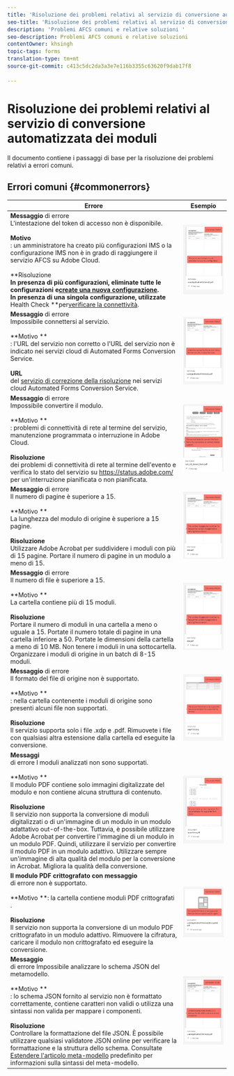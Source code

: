 ```yaml
---
title: 'Risoluzione dei problemi relativi al servizio di conversione automatizzata dei moduli '
seo-title: 'Risoluzione dei problemi relativi al servizio di conversione automatizzata dei moduli (AFCS) '
description: 'Problemi AFCS comuni e relative soluzioni '
seo-description: Problemi AFCS comuni e relative soluzioni
contentOwner: khsingh
topic-tags: forms
translation-type: tm+mt
source-git-commit: c413c5dc2da3a3e7e116b3355c63620f9dab17f8

---
```



# Risoluzione dei problemi relativi al servizio di conversione automatizzata dei moduli

Il documento contiene i passaggi di base per la risoluzione dei problemi relativi a errori comuni.

<!--The article provides information on installation, configuration and administration issues that may arise in an Automated Forms Conversion Service production environment. -->

## Errori comuni {#commonerrors}

| Errore | Esempio |
|--- |--- |
| **Messaggio** di errore <br> L&#39;intestazione del token di accesso non è disponibile. <br><br> **Motivo** <br> : un amministratore ha creato più configurazioni IMS o la configurazione IMS non è in grado di raggiungere il servizio AFCS su Adobe Cloud. <br><br>**Risoluzione **<br>In presenza di più configurazioni, eliminate tutte le configurazioni e[create una nuova configurazione](configure-service.md#obtainpubliccertificates).<br>In presenza di una singola configurazione, utilizzate** Health Check **per[verificare la connettività](configure-service.md#createintegrationoption). | ![L&#39;intestazione del token di accesso non è disponibile](assets/invalid-ims-configurations.png) |
| **Messaggio** di errore <br> Impossibile connettersi al servizio.  <br><br>**Motivo **<br>: l&#39;URL del servizio non corretto o l&#39;URL del servizio non è indicato nei servizi cloud di Automated Forms Conversion Service.<br><br>**URL** <br> del [servizio di correzione della risoluzione](configure-service.md#configure-the-cloud-service) nei servizi cloud Automated Forms Conversion Service. | ![Impossibile connettersi al servizio.](assets/wrong-service-url-configured.png) |
| **Messaggio** di errore <br> Impossibile convertire il modulo.  <br><br>**Motivo **<br>: problemi di connettività di rete al termine del servizio, manutenzione programmata o interruzione in Adobe Cloud.<br><br>**Risoluzione**<br> dei problemi di connettività di rete al termine dell&#39;evento e verifica lo stato del servizio su https://status.adobe.com/ per un&#39;interruzione pianificata o non pianificata. | ![Impossibile connettersi al servizio.](assets/conversion-failure.png) |
| **Messaggio** di errore <br> Il numero di pagine è superiore a 15.  <br><br>**Motivo **<br>La lunghezza del modulo di origine è superiore a 15 pagine.<br><br>**Risoluzione**<br> Utilizzare Adobe Acrobat per suddividere i moduli con più di 15 pagine. Portare il numero di pagine in un modulo a meno di 15. | ![Impossibile connettersi al servizio.](assets/number-of-pages.png) |
| **Messaggio** di errore <br> Il numero di file è superiore a 15.  <br><br>**Motivo **<br>La cartella contiene più di 15 moduli.<br><br>**Risoluzione**<br> Portare il numero di moduli in una cartella a meno o uguale a 15. Portate il numero totale di pagine in una cartella inferiore a 50. Portate le dimensioni della cartella a meno di 10 MB. Non tenere i moduli in una sottocartella. Organizzare i moduli di origine in un batch di 8-15 moduli. | ![Impossibile connettersi al servizio.](assets/number-of-pages.png) |
| **Messaggio** di errore <br> Il formato del file di origine non è supportato.  <br><br>**Motivo **<br>: nella cartella contenente i moduli di origine sono presenti alcuni file non supportati.<br><br>**Risoluzione** <br> Il servizio supporta solo i file .xdp e .pdf. Rimuovete i file con qualsiasi altra estensione dalla cartella ed eseguite la conversione. | ![Impossibile connettersi al servizio.](assets/unsupported-file-formats.png) |
| **Messaggi** <br> di errore I moduli analizzati non sono supportati.  <br><br>**Motivo **<br>Il modulo PDF contiene solo immagini digitalizzate del modulo e non contiene alcuna struttura di contenuto.<br><br>**Risoluzione** <br> Il servizio non supporta la conversione di moduli digitalizzati o di un&#39;immagine di un modulo in un modulo adattativo out-of-the-box. Tuttavia, è possibile utilizzare Adobe Acrobat per convertire l&#39;immagine di un modulo in un modulo PDF. Quindi, utilizzare il servizio per convertire il modulo PDF in un modulo adattivo. Utilizzare sempre un&#39;immagine di alta qualità del modulo per la conversione in Acrobat. Migliora la qualità della conversione. | ![Impossibile connettersi al servizio.](assets/scanned-forms-error.png) |
| **Il modulo PDF crittografato con messaggio** <br> di errore non è supportato.  <br><br>**Motivo **: la cartella contiene moduli PDF crittografati<br>.<br><br>**Risoluzione** <br> Il servizio non supporta la conversione di un modulo PDF crittografato in un modulo adattivo. Rimuovere la cifratura, caricare il modulo non crittografato ed eseguire la conversione. | ![Impossibile connettersi al servizio.](assets/secured-pdf-form.png) |
| **Messaggio** <br> di errore Impossibile analizzare lo schema JSON del metamodello.  <br><br>**Motivo **<br>: lo schema JSON fornito al servizio non è formattato correttamente, contiene caratteri non validi o utilizza una sintassi non valida per mappare i componenti.<br><br>**Risoluzione**<br> Controllare la formattazione del file JSON. È possibile utilizzare qualsiasi validatore JSON online per verificare la formattazione e la struttura dello schema. Consultate [Estendere l&#39;articolo meta-modello](extending-the-default-meta-model.md) predefinito per informazioni sulla sintassi del meta-modello. | ![Impossibile connettersi al servizio.](assets/invalid-meta-model-schema.png) |

<!--

<table>
<thead>
<tr>
<th>Error</th>
<th>Example</th>
</tr>
</thead>
<tbody>
<tr>
<td><strong>Error Message</strong> <p> The access token header is not available. </p><br><strong>Reason</strong> <br> An administrator has created multiple IMS configurations or IMS configuration is not able to reach AFCS service on Adobe Cloud. <br><br><strong>Resolution</strong> <br> If there are multiple configurations, delete all the configurations and <a href="configure-service.md#obtainpubliccertificates">create a new configuration</a>. <br> If there is a single configuration, use <strong> Health Check </strong> to <a href="configure-service.md#createintegrationoption">check connectivity</a>.</td>
<td><img alt="The access token header is not available" src="assets/invalid-ims-configuration.png" /></td>
</tr>
<tr>
<td><strong>Error Message</strong> <br> Unable to connect to the service.  <br><br><strong>Reason</strong> <br> Incorrect service URL or no service URL is mentioned in Automated Forms Conversion Service cloud services. <br><br><strong>Resolution</strong> <br> Correct <a href="configure-service.md#configure-the-cloud-service">Service URL</a> in Automated Forms Conversion Service Cloud services.</td>
<td><img alt="Unable to connect to the service." src="assets/wrong-endpoint-configured.png" /></td>
</tr>
<tr>
<td><strong>Error Message</strong> <br> The service failed to convert the form.  <br><br><strong>Reason</strong> <br> Network connectivity issues at your end, the service is down due to scheduled maintenance, or outage on Adobe Cloud. <br><br><strong>Resolution</strong> <br> Resolve network connectivity issues at your end and check the status of the service on <a href="https://status.adobe.com/">https://status.adobe.com/</a> for a planned or unplanned outage.</td>
<td><img alt="The service failed to convert the form." src="assets/service-failure.png" /></td>
</tr>
<tr>
<td><strong>Error Message</strong> <br> The number of pages is more than 15.  <br><br><strong>Reason</strong> <br> The source form is more than 15 pages long.  <br><br><strong>Resolution</strong> <br> Use Adobe Acrobat to split forms with more than 15 pages. Bring the number of pages in a form to less than 15.</td>
<td><img alt="The number of pages is more than 15." src="assets/number-of-pages.png" /></td>
</tr>
<tr>
<td><strong>Error Message</strong> <br> The number of files is more than 15.  <br><br><strong>Reason</strong> <br>  The folder contains more than 15 forms. <br><br><strong>Resolution</strong> <br> Bring the number of forms in a folder to less than or equal to 15. Bring the total number of pages in a folder less than 50. Bring the size of the folder to less than 10 MB. Do not keep forms in a sub-folder. Organize source forms into a batch of 8-15 forms.</td>
<td><img alt="The number of files is more than 15." src="assets/number-of-pages.png" /></td>
</tr>
<tr>
<td><strong>Error Message</strong> <br> The source file format is not supported.  <br><br><strong>Reason</strong> <br> The folder containing source forms have some unsupported files. <br><br><strong>Resolution</strong> <br> The service supports only .xdp and .pdf files. Remove files with any other extension from the folder and run the conversion.</td>
<td><img alt="The source file format is not supported." src="assets/unsupported-file-formats.png" /></td>
</tr>
<tr>
<td><strong>Error Message</strong> <br> Scanned forms are not supported.  <br><br><strong>Reason</strong> <br> The PDF form contains only scanned images of the form and contains no content structure. <br><br><strong>Resolution</strong> <br> The service does not support converting scanned forms or an image of a form to an adaptive out-of-the-box. However, you use Adobe Acrobat to convert the image of a form to a PDF Form. Then, use the service to convert the PDF Form to an adaptive form. Always use a high-quality image of the form for conversion in Acrobat. It improves the quality of the conversion.</td>
<td><img alt="Scanned forms are not supported." src="assets/scanned-forms-error.png" /></td>
</tr>
<tr>
<td><strong>Error Message</strong> <br> Encrypted PDF form is not supported.  <br><br><strong>Reason</strong> <br> The folder contains encrypted PDF forms. <br><br><strong>Resolution</strong> <br> The service does not support converting an encrypted PDF form to an adaptive form. Remove the encryption, upload the non-encrypted form, and run the conversion.</td>
<td><img alt="Encrypted PDF form is not supported." src="assets/secured-pdf-form.png" /></td>
</tr>
<tr>
<td><strong>Error Message</strong> <br> Unable to parse meta-model JSON schema.  <br><br><strong>Reason</strong> <br> The JSON schema supplied to the service is not properly formatted, contains invalid characters, or uses invalid syntax to map components.  <br><br><strong>Resolution</strong> <br> Check the formatting of the JSON file. You can use any online JSON validator to check the formatting and structure of the schema. See, <a href="extending-the-default-meta-model.md">Extend the default meta-model</a> article for information on meta-model syntax.</td>
<td><img alt="Unable to parse meta-model JSON schema" src="assets/invalid-meta-model-schema.png" /></td>
</tr>
</tbody>
</table>
-->